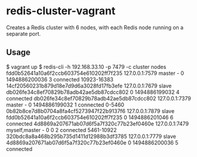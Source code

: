 # redis-cluster-vagrantCreates a Redis cluster with 6 nodes, with each Redis node running on a separate port.## Usage$ vagrant up$ redis-cli -h 192.168.33.10 -p 7479 -c cluster nodesfdd0b52641a10a6f2ccb603754e610202ff7f235 127.0.0.1:7579 master - 0 1494886200036 3 connected 10923-1638314cf20560231b879d18e7d9d6a3028fd17fb3efe 127.0.0.1:7679 slave db026fe34c8ef70829b78adb42ae5db87cdcc802 0 1494886199032 4 connecteddb026fe34c8ef70829b78adb42ae5db87cdcc802 127.0.0.1:7379 master - 0 1494886199032 1 connected 0-54600b82b8ce7d8b0704a8fa4cf5273947f22b9137f6 127.0.0.1:7879 slave fdd0b52641a10a6f2ccb603754e610202ff7f235 0 1494886201046 6 connected4d8869a207671ab07d6f5a7f320c77b23ef0460e 127.0.0.1:7479 myself,master - 0 0 2 connected 5461-10922320bdc8a8a468b295b735d1411d12988b3df3785 127.0.0.1:7779 slave 4d8869a207671ab07d6f5a7f320c77b23ef0460e 0 1494886200036 5 connected